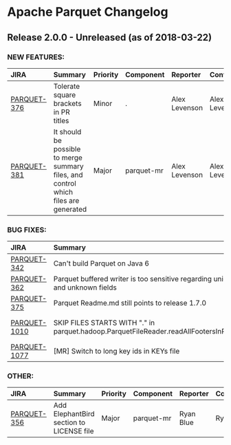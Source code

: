 
<!---
# Licensed to the Apache Software Foundation (ASF) under one
# or more contributor license agreements.  See the NOTICE file
# distributed with this work for additional information
# regarding copyright ownership.  The ASF licenses this file
# to you under the Apache License, Version 2.0 (the
# "License"); you may not use this file except in compliance
# with the License.  You may obtain a copy of the License at
#
#     http://www.apache.org/licenses/LICENSE-2.0
#
# Unless required by applicable law or agreed to in writing, software
# distributed under the License is distributed on an "AS IS" BASIS,
# WITHOUT WARRANTIES OR CONDITIONS OF ANY KIND, either express or implied.
# See the License for the specific language governing permissions and
# limitations under the License.
-->
# Apache Parquet Changelog

## Release 2.0.0 - Unreleased (as of 2018-03-22)



### NEW FEATURES:

| JIRA | Summary | Priority | Component | Reporter | Contributor |
|:---- |:---- | :--- |:---- |:---- |:---- |
| [PARQUET-376](https://issues.apache.org/jira/browse/PARQUET-376) | Tolerate square brackets in PR titles |  Minor | . | Alex Levenson | Alex Levenson |
| [PARQUET-381](https://issues.apache.org/jira/browse/PARQUET-381) | It should be possible to merge summary files, and control which files are generated |  Major | parquet-mr | Alex Levenson | Alex Levenson |


### BUG FIXES:

| JIRA | Summary | Priority | Component | Reporter | Contributor |
|:---- |:---- | :--- |:---- |:---- |:---- |
| [PARQUET-342](https://issues.apache.org/jira/browse/PARQUET-342) | Can't build Parquet on Java 6 |  Major | parquet-mr | Nezih Yigitbasi | Nezih Yigitbasi |
| [PARQUET-362](https://issues.apache.org/jira/browse/PARQUET-362) | Parquet buffered writer is too sensitive regarding unions and unknown fields |  Major | parquet-mr | Laurent Goujon |  |
| [PARQUET-375](https://issues.apache.org/jira/browse/PARQUET-375) | Parquet Readme.md still points to release 1.7.0 |  Major | parquet-mr | Luciano Resende |  |
| [PARQUET-1010](https://issues.apache.org/jira/browse/PARQUET-1010) | SKIP FILES STARTS WITH "." in parquet.hadoop.ParquetFileReader.readAllFootersInParallel |  Blocker | parquet-mr | Sandish Kumar HN |  |
| [PARQUET-1077](https://issues.apache.org/jira/browse/PARQUET-1077) | [MR] Switch to long key ids in KEYs file |  Major | parquet-mr | Lars Volker | Lars Volker |


### OTHER:

| JIRA | Summary | Priority | Component | Reporter | Contributor |
|:---- |:---- | :--- |:---- |:---- |:---- |
| [PARQUET-356](https://issues.apache.org/jira/browse/PARQUET-356) | Add ElephantBird section to LICENSE file |  Major | parquet-mr | Ryan Blue | Ryan Blue |


